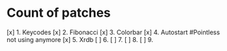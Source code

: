 # Count of patches
[x] 1\. Keycodes 
[x] 2\. Fibonacci 
[x] 3\. Colorbar
[x] 4\. Autostart #Pointless not using anymore
[x] 5\. Xrdb
[ ] 6\.
[ ] 7\.
[ ] 8\. 
[ ] 9\.

